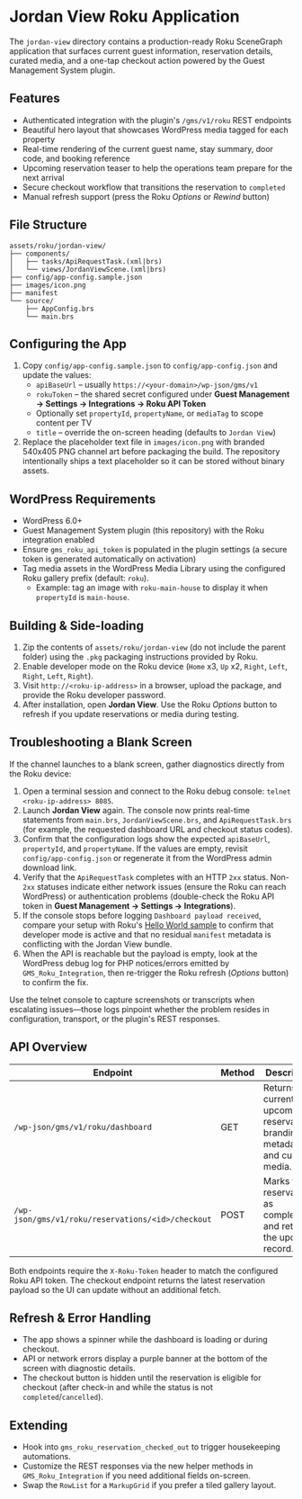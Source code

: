# Jordan View Roku Application

The `jordan-view` directory contains a production-ready Roku SceneGraph application that surfaces current guest information, reservation details, curated media, and a one-tap checkout action powered by the Guest Management System plugin.

## Features

- Authenticated integration with the plugin's `/gms/v1/roku` REST endpoints
- Beautiful hero layout that showcases WordPress media tagged for each property
- Real-time rendering of the current guest name, stay summary, door code, and booking reference
- Upcoming reservation teaser to help the operations team prepare for the next arrival
- Secure checkout workflow that transitions the reservation to `completed`
- Manual refresh support (press the Roku *Options* or *Rewind* button)

## File Structure

```
assets/roku/jordan-view/
├── components/
│   ├── tasks/ApiRequestTask.(xml|brs)
│   └── views/JordanViewScene.(xml|brs)
├── config/app-config.sample.json
├── images/icon.png
├── manifest
└── source/
    ├── AppConfig.brs
    └── main.brs
```

## Configuring the App

1. Copy `config/app-config.sample.json` to `config/app-config.json` and update the values:
   - `apiBaseUrl` – usually `https://<your-domain>/wp-json/gms/v1`
   - `rokuToken` – the shared secret configured under **Guest Management → Settings → Integrations → Roku API Token**
   - Optionally set `propertyId`, `propertyName`, or `mediaTag` to scope content per TV
   - `title` – override the on-screen heading (defaults to `Jordan View`)
2. Replace the placeholder text file in `images/icon.png` with branded 540x405 PNG channel art before packaging the build. The repository intentionally ships a text placeholder so it can be stored without binary assets.

## WordPress Requirements

- WordPress 6.0+
- Guest Management System plugin (this repository) with the Roku integration enabled
- Ensure `gms_roku_api_token` is populated in the plugin settings (a secure token is generated automatically on activation)
- Tag media assets in the WordPress Media Library using the configured Roku gallery prefix (default: `roku`).
  - Example: tag an image with `roku-main-house` to display it when `propertyId` is `main-house`.

## Building & Side-loading

1. Zip the contents of `assets/roku/jordan-view` (do not include the parent folder) using the `.pkg` packaging instructions provided by Roku.
2. Enable developer mode on the Roku device (`Home` x3, `Up` x2, `Right`, `Left`, `Right`, `Left`, `Right`).
3. Visit `http://<roku-ip-address>` in a browser, upload the package, and provide the Roku developer password.
4. After installation, open **Jordan View**. Use the Roku *Options* button to refresh if you update reservations or media during testing.

## Troubleshooting a Blank Screen

If the channel launches to a blank screen, gather diagnostics directly from the Roku device:

1. Open a terminal session and connect to the Roku debug console: `telnet <roku-ip-address> 8085`.
2. Launch **Jordan View** again. The console now prints real-time statements from `main.brs`, `JordanViewScene.brs`, and `ApiRequestTask.brs` (for example, the requested dashboard URL and checkout status codes).
3. Confirm that the configuration logs show the expected `apiBaseUrl`, `propertyId`, and `propertyName`. If the values are empty, revisit `config/app-config.json` or regenerate it from the WordPress admin download link.
4. Verify that the `ApiRequestTask` completes with an HTTP `2xx` status. Non-`2xx` statuses indicate either network issues (ensure the Roku can reach WordPress) or authentication problems (double-check the Roku API token in **Guest Management → Settings → Integrations**).
5. If the console stops before logging `Dashboard payload received`, compare your setup with Roku's [Hello World sample](https://github.com/rokudev/hello-world) to confirm that developer mode is active and that no residual `manifest` metadata is conflicting with the Jordan View bundle.
6. When the API is reachable but the payload is empty, look at the WordPress debug log for PHP notices/errors emitted by `GMS_Roku_Integration`, then re-trigger the Roku refresh (*Options* button) to confirm the fix.

Use the telnet console to capture screenshots or transcripts when escalating issues—those logs pinpoint whether the problem resides in configuration, transport, or the plugin's REST responses.

## API Overview

| Endpoint | Method | Description |
|----------|--------|-------------|
| `/wp-json/gms/v1/roku/dashboard` | GET | Returns current and upcoming reservations, branding metadata, and curated media. |
| `/wp-json/gms/v1/roku/reservations/<id>/checkout` | POST | Marks the reservation as completed and returns the updated record. |

Both endpoints require the `X-Roku-Token` header to match the configured Roku API token. The checkout endpoint returns the latest reservation payload so the UI can update without an additional fetch.

## Refresh & Error Handling

- The app shows a spinner while the dashboard is loading or during checkout.
- API or network errors display a purple banner at the bottom of the screen with diagnostic details.
- The checkout button is hidden until the reservation is eligible for checkout (after check-in and while the status is not `completed`/`cancelled`).

## Extending

- Hook into `gms_roku_reservation_checked_out` to trigger housekeeping automations.
- Customize the REST responses via the new helper methods in `GMS_Roku_Integration` if you need additional fields on-screen.
- Swap the `RowList` for a `MarkupGrid` if you prefer a tiled gallery layout.

